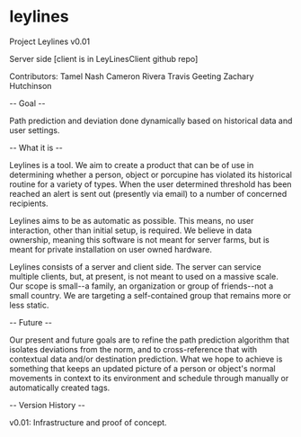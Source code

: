 leylines
========

Project Leylines
v0.01

Server side 
[client is in LeyLinesClient github repo]

Contributors:
	Tamel Nash
	Cameron Rivera
	Travis Geeting
	Zachary Hutchinson

-- Goal --

Path prediction and deviation done dynamically based on historical data and user settings. 

-- What it is --

Leylines is a tool. We aim to create a product that can be of use in determining whether a person, object or porcupine has violated its historical routine for a variety of types. When the user determined threshold has been reached an alert is sent out (presently via email) to a number of concerned recipients.

Leylines aims to be as automatic as possible. This means, no user interaction, other than initial setup, is required. We believe in data ownership, meaning this software is not meant for server farms, but is meant for private installation on user owned hardware.

Leylines consists of a server and client side. The server can service multiple clients, but, at present, is not meant to used on a massive scale. Our scope is small--a family, an organization or group of friends--not a small country. We are targeting a self-contained group that remains more or less static. 

-- Future --

Our present and future goals are to refine the path prediction algorithm that isolates deviations from the norm, and to cross-reference that with contextual data and/or destination prediction. What we hope to achieve is something that keeps an updated picture of a person or object's normal movements in context to its environment and schedule through manually or automatically created tags.

-- Version History --

v0.01: Infrastructure and proof of concept. 
